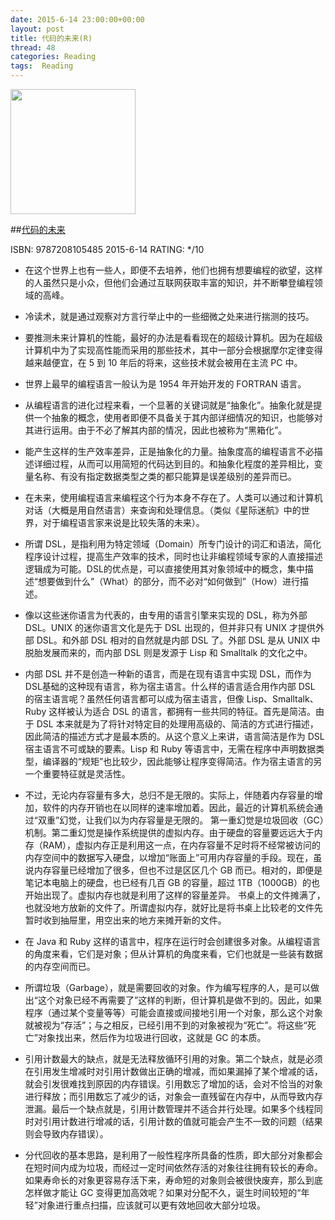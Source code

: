 ```yaml
---
date: 2015-6-14 23:00:00+00:00
layout: post
title: 代码的未来(R)
thread: 48
categories: Reading
tags:  Reading
---
```


<img src="http://ec4.images-amazon.com/images/I/71TccQiaKmL._SL1287_.jpg" width="200" />

##[代码的未来](http://amzn.to/1RV4G44)

ISBN: 9787208105485 2015-6-14 RATING: */10

- 在这个世界上也有一些人，即便不去培养，他们也拥有想要编程的欲望，这样的人虽然只是小众，但他们会通过互联网获取丰富的知识，并不断攀登编程领域的高峰。

- 冷读术，就是通过观察对方言行举止中的一些细微之处来进行揣测的技巧。

- 要推测未来计算机的性能，最好的办法是看看现在的超级计算机。因为在超级计算机中为了实现高性能而采用的那些技术，其中一部分会根据摩尔定律变得越来越便宜，在 5 到 10 年后的将来，这些技术就会被用在主流 PC 中。

- 世界上最早的编程语言一般认为是 1954 年开始开发的 FORTRAN 语言。

- 从编程语言的进化过程来看，一个显著的关键词就是“抽象化”。抽象化就是提供一个抽象的概念，使用者即便不具备关于其内部详细情况的知识，也能够对其进行运用。由于不必了解其内部的情况，因此也被称为“黑箱化”。

- 能产生这样的生产效率差异，正是抽象化的力量。抽象度高的编程语言不必描述详细过程，从而可以用简短的代码达到目的。和抽象化程度的差异相比，变量名称、有没有指定数据类型之类的都只能算是误差级别的差异而已。

- 在未来，使用编程语言来编程这个行为本身不存在了。人类可以通过和计算机对话（大概是用自然语言）来查询和处理信息。（类似《星际迷航》中的世界，对于编程语言家来说是比较失落的未来）。

- 所谓 DSL，是指利用为特定领域（Domain）所专门设计的词汇和语法，简化程序设计过程，提高生产效率的技术，同时也让非编程领域专家的人直接描述逻辑成为可能。DSL的优点是，可以直接使用其对象领域中的概念，集中描述“想要做到什么”（What）的部分，而不必对“如何做到”（How）进行描述。

- 像以这些迷你语言为代表的，由专用的语言引擎来实现的 DSL，称为外部 DSL。UNIX 的迷你语言文化是先于 DSL 出现的，但并非只有 UNIX 才提供外部 DSL。和外部 DSL 相对的自然就是内部 DSL 了。外部 DSL 是从 UNIX 中脱胎发展而来的，而内部 DSL 则是发源于 Lisp 和 Smalltalk 的文化之中。

- 内部 DSL 并不是创造一种新的语言，而是在现有语言中实现 DSL，而作为 DSL基础的这种现有语言，称为宿主语言。什么样的语言适合用作内部 DSL 的宿主语言呢？虽然任何语言都可以成为宿主语言，但像 Lisp、Smalltalk、Ruby 这样被认为适合 DSL 的语言，都拥有一些共同的特征。首先是简洁。由于 DSL 本来就是为了将针对特定目的处理用高级的、简洁的方式进行描述，因此简洁的描述方式才是最本质的。从这个意义上来讲，语言简洁是作为 DSL 宿主语言不可或缺的要素。Lisp 和 Ruby 等语言中，无需在程序中声明数据类型，编译器的“规矩”也比较少，因此能够让程序变得简洁。作为宿主语言的另一个重要特征就是灵活性。

- 不过，无论内存容量有多大，总归不是无限的。实际上，伴随着内存容量的增加，软件的内存开销也在以同样的速率增加着。因此，最近的计算机系统会通过“双重”幻觉，让我们以为内存容量是无限的。 第一重幻觉是垃圾回收（GC）机制。第二重幻觉是操作系统提供的虚拟内存。由于硬盘的容量要远远大于内存（RAM），虚拟内存正是利用这一点，在内存容量不足时将不经常被访问的内存空间中的数据写入硬盘，以增加“账面上”可用内存容量的手段。现在，虽说内存容量已经增加了很多，但也不过是区区几个 GB 而已。相对的，即便是笔记本电脑上的硬盘，也已经有几百 GB 的容量，超过 1TB（1000GB）的也开始出现了。虚拟内存也就是利用了这样的容量差异。 书桌上的文件摊满了，也就没地方放新的文件了。所谓虚拟内存，就好比是将书桌上比较老的文件先暂时收到抽屉里，用空出来的地方来摊开新的文件。 

- 在 Java 和 Ruby 这样的语言中，程序在运行时会创建很多对象。从编程语言的角度来看，它们是对象；但从计算机的角度来看，它们也就是一些装有数据的内存空间而已。

- 所谓垃圾（Garbage），就是需要回收的对象。作为编写程序的人，是可以做出“这个对象已经不再需要了”这样的判断，但计算机是做不到的。因此，如果程序（通过某个变量等等）可能会直接或间接地引用一个对象，那么这个对象就被视为“存活”；与之相反，已经引用不到的对象被视为“死亡”。将这些“死亡”对象找出来，然后作为垃圾进行回收，这就是 GC 的本质。

- 引用计数最大的缺点，就是无法释放循环引用的对象。第二个缺点，就是必须在引用发生增减时对引用计数做出正确的增减，而如果漏掉了某个增减的话，就会引发很难找到原因的内存错误。引用数忘了增加的话，会对不恰当的对象进行释放；而引用数忘了减少的话，对象会一直残留在内存中，从而导致内存泄漏。最后一个缺点就是，引用计数管理并不适合并行处理。如果多个线程同时对引用计数进行增减的话，引用计数的值就可能会产生不一致的问题（结果则会导致内存错误）。


- 分代回收的基本思路，是利用了一般性程序所具备的性质，即大部分对象都会在短时间内成为垃圾，而经过一定时间依然存活的对象往往拥有较长的寿命。如果寿命长的对象更容易存活下来，寿命短的对象则会被很快废弃，那么到底怎样做才能让 GC 变得更加高效呢？如果对分配不久，诞生时间较短的“年轻”对象进行重点扫描，应该就可以更有效地回收大部分垃圾。





